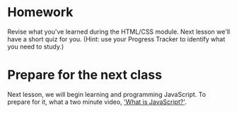 # Homework

Revise what you've learned during the HTML/CSS module. Next lesson we'll have a short quiz for you. (Hint: use your Progress Tracker to identify what you need to study.)

# Prepare for the next class

Next lesson, we will begin learning and programming JavaScript. To prepare for it, what a two minute video, ['What is JavaScript?'](https://www.youtube.com/watch?v=nItSSTwBvSU).
